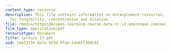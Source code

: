 ```yaml
---
content_type: resource
description: This file contains information on entanglement resources, measures, proofs
  for fungibility, concentration and dilution.
file: /media/https%3A/open-learning-course-data-rc.s3.amazonaws.com/mas-865j-quantum-information-science-spring-2006/10e231598a7a933d3faa14e65f309c82_lecture_17.pdf
file_type: application/pdf
resourcetype: Document
title: lecture_17.pdf
uid: 10e23159-8a7a-933d-3faa-14e65f309c82
---
```

